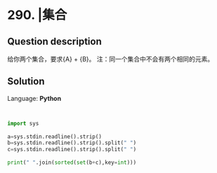# 290. |集合

## Question description


给你两个集合，要求{A} + {B}。 注：同一个集合中不会有两个相同的元素。


## Solution

Language: **Python**

```Python


import sys
 
a=sys.stdin.readline().strip()
b=sys.stdin.readline().strip().split(" ")
c=sys.stdin.readline().strip().split(" ")
 
print(" ".join(sorted(set(b+c),key=int)))
```


